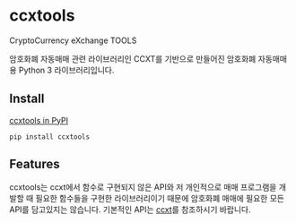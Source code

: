 # ccxtools

CryptoCurrency eXchange TOOLS

암호화폐 자동매매 관련 라이브러리인 CCXT를 기반으로 만들어진 암호화폐 자동매매용 Python 3 라이브러리입니다.

## Install

[ccxtools in PyPI](https://pypi.org/project/ccxtools/)

```
pip install ccxtools
```

## Features

ccxtools는 ccxt에서 함수로 구현되지 않은 API와 저 개인적으로 매매 프로그램을 개발할 때 필요한 함수들을 구현한 라이브러리이기 때문에 암호화폐 매매에 필요한 모든 API를 담고있지는 않습니다. 기본적인 API는 [ccxt](https://github.com/ccxt/ccxt)를 참조하시기 바랍니다.
